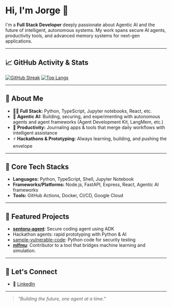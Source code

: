 # Hi, I'm Jorge 👋

I'm a **Full Stack Developer** deeply passionate about Agentic AI and the future of intelligent, autonomous systems. My work spans secure AI agents, productivity tools, and advanced memory systems for next-gen applications.

---

## 📈 GitHub Activity & Stats

[![GitHub Streak](https://streak-stats.demolab.com/?user=Jorgelmh&theme=github-dark)](https://git.io/streak-stats)
[![Top Langs](https://github-readme-stats.vercel.app/api/top-langs/?username=Jorgelmh&layout=compact&theme=github_dark)](https://github.com/anuraghazra/github-readme-stats)

---

## 🚀 About Me

- 🧑‍💻 **Full Stack:** Python, TypeScript, Jupyter notebooks, React, etc.
- 🤖 **Agentic AI:** Building, securing, and experimenting with autonomous agents and agent frameworks (Agent Development Kit, LangMem, etc.)
- 📝 **Productivity:** Journaling apps & tools that merge daily workflows with intelligent assistance
- ⚡ **Hackathons & Prototyping:** Always learning, building, and pushing the envelope

---

## 🧰 Core Tech Stacks

- **Languages:** Python, TypeScript, Shell, Jupyter Notebook
- **Frameworks/Platforms:** Node.js, FastAPI, Express, React, Agentic AI frameworks
- **Tools:** GitHub Actions, Docker, CI/CD, Google Cloud

---

## 🌟 Featured Projects

- [**sentoru-agent**](https://github.com/Jorgelmh/sentoru-agent): Secure coding agent using ADK
- Hackathon agents: rapid prototyping with Python & AI
- [sample-vulnerable-code](https://github.com/Jorgelmh/sample-vulnerable-code): Python code for security testing
- [**mlfmu**](https://github.com/dnv-opensource/mlfmu): Contributor to a tool that bridges machine learning and simulation.  

---

## 🤝 Let's Connect

- 💬 [LinkedIn](https://www.linkedin.com/in/jorgelmh/)

---

> *"Building the future, one agent at a time."*
